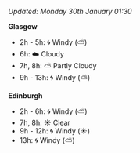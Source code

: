 *Updated: Monday 30th January 01:30*

**Glasgow**

* 2h - 5h: :cyclone: Windy (:partly_sunny:)
* 6h: :cloud: Cloudy
* 7h, 8h: :partly_sunny: Partly Cloudy
* 9h - 13h: :cyclone: Windy (:partly_sunny:)

**Edinburgh**

* 2h - 6h: :cyclone: Windy (:partly_sunny:)
* 7h, 8h: :sunny: Clear
* 9h - 12h: :cyclone: Windy (:sunny:)
* 13h: :cyclone: Windy (:partly_sunny:)
